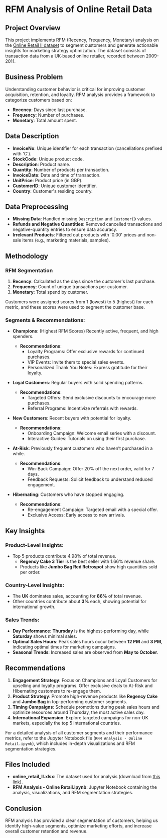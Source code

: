 # RFM Analysis of Online Retail Data

## Project Overview
This project implements RFM (Recency, Frequency, Monetary) analysis on the [Online Retail II dataset](https://archive.ics.uci.edu/ml/datasets/Online+Retail+II) to segment customers and generate actionable insights for marketing strategy optimization. The dataset consists of transaction data from a UK-based online retailer, recorded between 2009-2011.

## Business Problem
Understanding customer behavior is critical for improving customer acquisition, retention, and loyalty. RFM analysis provides a framework to categorize customers based on:

- **Recency**: Days since last purchase.
- **Frequency**: Number of purchases.
- **Monetary**: Total amount spent.

## Data Description
- **InvoiceNo**: Unique identifier for each transaction (cancellations prefixed with 'C').
- **StockCode**: Unique product code.
- **Description**: Product name.
- **Quantity**: Number of products per transaction.
- **InvoiceDate**: Date and time of transaction.
- **UnitPrice**: Product price (in GBP).
- **CustomerID**: Unique customer identifier.
- **Country**: Customer's residing country.

## Data Preprocessing
- **Missing Data**: Handled missing `Description` and `CustomerID` values.
- **Refunds and Negative Quantities**: Removed cancelled transactions and negative-quantity entries to ensure data accuracy.
- **Irrelevant Products**: Filtered out products with '0.00' prices and non-sale items (e.g., marketing materials, samples).

## Methodology

### RFM Segmentation
1. **Recency**: Calculated as the days since the customer's last purchase.
2. **Frequency**: Count of unique transactions per customer.
3. **Monetary**: Total spend by customer.

Customers were assigned scores from 1 (lowest) to 5 (highest) for each metric, and these scores were used to segment the customer base.

### Segments & Recommendations:

- **Champions**: (Highest RFM Scores) Recently active, frequent, and high spenders.
    - **Recommendations**: 
        - Loyalty Programs: Offer exclusive rewards for continued purchases.
        - VIP Events: Invite them to special sales events.
        - Personalized Thank You Notes: Express gratitude for their loyalty.

- **Loyal Customers**: Regular buyers with solid spending patterns.
    - **Recommendations**: 
        - Targeted Offers: Send exclusive discounts to encourage more purchases.
        - Referral Programs: Incentivize referrals with rewards.

- **New Customers**: Recent buyers with potential for loyalty.
    - **Recommendations**: 
        - Onboarding Campaign: Welcome email series with a discount.
        - Interactive Guides: Tutorials on using their first purchase.

- **At-Risk**: Previously frequent customers who haven’t purchased in a while.
    - **Recommendations**: 
        - Win-Back Campaign: Offer 20% off the next order, valid for 7 days.
        - Feedback Requests: Solicit feedback to understand reduced engagement.

- **Hibernating**: Customers who have stopped engaging.
    - **Recommendations**: 
        - Re-engagement Campaign: Targeted email with a special offer.
        - Exclusive Access: Early access to new arrivals.

## Key Insights

### Product-Level Insights:
- Top 5 products contribute 4.98% of total revenue.
  - **Regency Cake 3 Tier** is the best seller with 1.66% revenue share.
  - Products like **Jumbo Bag Red Retrospot** show high quantities sold per order.

### Country-Level Insights:
- The **UK** dominates sales, accounting for **86%** of total revenue.
- Other countries contribute about **3%** each, showing potential for international growth.

### Sales Trends:
- **Day Performance**: **Thursday** is the highest-performing day, while **Saturday** shows minimal sales.
- **Optimal Sales Hours**: Peak sales hours occur between **12 PM** and **3 PM**, indicating optimal times for marketing campaigns.
- **Seasonal Trends**: Increased sales are observed from **May to October**.

## Recommendations
1. **Engagement Strategy**: Focus on Champions and Loyal Customers for upselling and loyalty programs. Offer exclusive deals to At-Risk and Hibernating customers to re-engage them.
2. **Product Strategy**: Promote high-revenue products like **Regency Cake** and **Jumbo Bag** in top-performing customer segments.
3. **Timing Campaigns**: Schedule promotions during peak sales hours and optimize resources around Thursday, the most active sales day.
4. **International Expansion**: Explore targeted campaigns for non-UK markets, especially the top 5 international countries.

For a detailed analysis of all customer segments and their performance metrics, refer to the Jupyter Notebook file (`RFM Analysis - Online Retail.ipynb`), which includes in-depth visualizations and RFM segmentation strategies.

## Files Included
- **online_retail_II.xlsx**: The dataset used for analysis (download from [this link](https://archive.ics.uci.edu/ml/datasets/Online+Retail)).
- **RFM Analysis - Online Retail.ipynb**: Jupyter Notebook containing the analysis, visualizations, and RFM segmentation strategies.

## Conclusion
RFM analysis has provided a clear segmentation of customers, helping us identify high-value segments, optimize marketing efforts, and increase overall customer retention and revenue.
